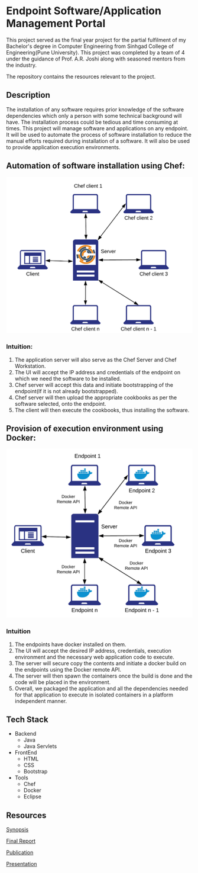 # Endpoint Software/Application Management Portal

This project served as the final year project for the partial fulfilment of my Bachelor's degree in Computer Engineering from 
Sinhgad College of Engineering(Pune University). This project was completed by a team of 4 under the guidance of Prof. A.R. Joshi along 
with seasoned mentors from the industry.

The repository contains the resources relevant to the project.

## Description
The installation of any software requires prior knowledge of the software dependencies which only a person with some technical background 
will have. The installation process could be tedious and time consuming at times. This project will manage software and applications on 
any endpoint. It will be used to automate the process of software installation to reduce the manual efforts required during installation 
of a software. It will also be used to provide application execution environments. 

## Automation of software installation using Chef:

<img src="https://github.com/TusharDahibhate/EndPoint_Software_Application_Management_Portal/blob/master/images/chef.png" width="600">

### Intuition:
1. The application server will also serve as the Chef Server and Chef Workstation.
2. The UI will accept the IP address and credentials of the endpoint on which we need the software to be installed.
3. Chef server will accept this data and initiate bootstrapping of the endpoint(If it is not already bootstrapped).
4. Chef server will then upload the appropriate cookbooks as per the software selected, onto the endpoint. 
5. The client will then execute the cookbooks, thus installing the software.

## Provision of execution environment using Docker:

<img src="https://github.com/TusharDahibhate/EndPoint_Software_Application_Management_Portal/blob/master/images/docker.png" width="600">

### Intuition
1. The endpoints have docker installed on them. 
2. The UI will accept the desired IP address, credentials, execution environment and the necessary web application code to execute. 
3. The server will secure copy the contents and initiate a docker build on the endpoints using the Docker remote API. 
4. The server will then spawn the containers once the build is done and the code will be placed in the environment. 
5. Overall, we packaged the application and all the dependencies needed for that application to execute in isolated containers in a platform independent manner.


## Tech Stack
* Backend
    * Java 
    * Java Servlets
* FrontEnd
    * HTML
    * CSS
    * Bootstrap
* Tools
    * Chef
    * Docker
    * Eclipse
    

## Resources

[Synopsis](https://github.com/TusharDahibhate/EndPoint_Software_Application_Management_Portal/blob/master/reports/synopsis.pdf)

[Final Report](https://github.com/TusharDahibhate/EndPoint_Software_Application_Management_Portal/blob/master/reports/Final_Report/thesis.pdf)

[Publication](https://github.com/TusharDahibhate/EndPoint_Software_Application_Management_Portal/blob/master/reports/Publication/Paper.pdf)

[Presentation](https://github.com/TusharDahibhate/EndPoint_Software_Application_Management_Portal/blob/master/reports/Review_presentation.pdf)
